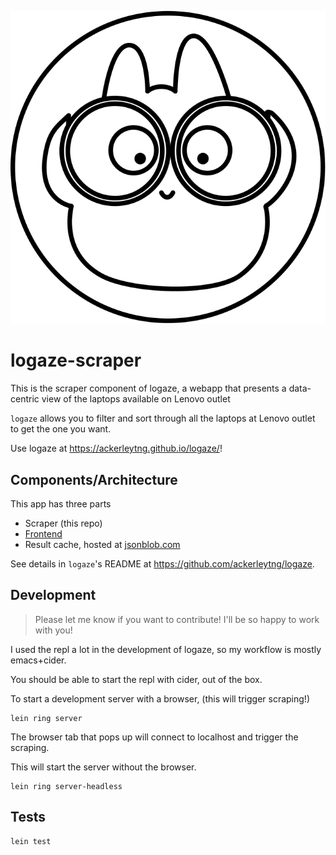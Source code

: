 ![logo](./pouchie-bino.svg)

# logaze-scraper

This is the scraper component of logaze, a webapp that presents a data-centric view of the laptops available on Lenovo outlet

`logaze` allows you to filter and sort through all the laptops at Lenovo outlet to get the one you want.

Use logaze at https://ackerleytng.github.io/logaze/!

## Components/Architecture

This app has three parts

+ Scraper (this repo)
+ [Frontend](https://github.com/ackerleytng/logaze)
+ Result cache, hosted at [jsonblob.com](https://jsonblob.com/)

See details in `logaze`'s README at https://github.com/ackerleytng/logaze.

## Development

> Please let me know if you want to contribute! I'll be so happy to work with you!

I used the repl a lot in the development of logaze, so my workflow is mostly emacs+cider.

You should be able to start the repl with cider, out of the box.

To start a development server with a browser, (this will trigger scraping!)

```
lein ring server
```

The browser tab that pops up will connect to localhost and trigger the scraping.

This will start the server without the browser.

```
lein ring server-headless
```

## Tests

```
lein test
```
